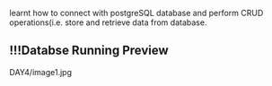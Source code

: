 learnt how to connect with postgreSQL database 
and perform CRUD operations(i.e. store and retrieve data from database.

<h2>!!!Databse Running Preview</h2>
DAY4/image1.jpg
